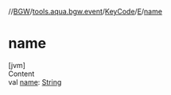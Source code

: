 //[BGW](../../../../index.md)/[tools.aqua.bgw.event](../../index.md)/[KeyCode](../index.md)/[E](index.md)/[name](name.md)



# name  
[jvm]  
Content  
val [name](name.md): [String](https://kotlinlang.org/api/latest/jvm/stdlib/kotlin/-string/index.html)  



